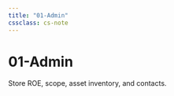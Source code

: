 ```yaml
---
title: "01-Admin"
cssclass: cs-note
---
```


# 01-Admin

Store ROE, scope, asset inventory, and contacts.

